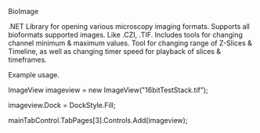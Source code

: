 BioImage

.NET Library for opening various microscopy imaging formats. Supports all bioformats supported images. Like .CZI, .TIF. Includes tools for changing channel minimum & maximum values. Tool for changing range of Z-Slices & Timeline, as well as changing timer speed for playback of slices & timeframes.

Example usage.

ImageView imageview = new ImageView("16bitTestStack.tif");

imageview.Dock = DockStyle.Fill;

mainTabControl.TabPages[3].Controls.Add(imageview);

